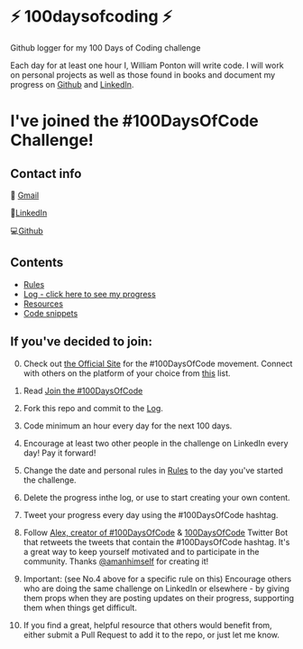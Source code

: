 # ⚡ 100daysofcoding ⚡
Github logger for my 100 Days of Coding challenge

Each day for at least one hour I, William Ponton will write code.  I will work on personal projects as well as those found in books and document my progress on [Github](https:www.github.com/gorbulus) and [LinkedIn](https://www.linkedin.com/in/williampontoncfsp/).

# I've joined the #100DaysOfCode Challenge!

## Contact info
💌 [Gmail](mailto:waponton@gmail.com?subject=[Github]%20I%20saw%20your%20code%20and%20thought%20it%20was%20cool)

:scroll:[LinkedIn](https://www.linkedin.com/in/williampontoncfsp)

:computer:[Github](https://github.com/gorbulus)

## Contents

* [Rules](rules.md)
* [Log - click here to see my progress](r1-log.md)
* [Resources](resources.md)
* [Code snippets](snippets.py)

## If you've decided to join:

0.  Check out [the Official Site](http://100daysofcode.com/) for the #100DaysOfCode movement. Connect with others on the platform of your choice from [this](www.100DaysOfCode.com/connect) list.

1.  Read [Join the #100DaysOfCode](https://medium.freecodecamp.com/join-the-100daysofcode-556ddb4579e4)

2.  Fork this repo and commit to the [Log](r1-log.md).

3.  Code minimum an hour every day for the next 100 days.

4.  Encourage at least two other people in the challenge on LinkedIn every day! Pay it forward!

5.  Change the date and personal rules in [Rules](rules.md) to the day you've started the challenge.

6.  Delete the progress inthe log, or use to start creating your own content.

7.  Tweet your progress every day using the #100DaysOfCode hashtag.

8.  Follow [Alex, creator of #100DaysOfCode](https://twitter.com/ka11away) & [100DaysOfCode](https://twitter.com/_100DaysOfCode) Twitter Bot that retweets the tweets that contain the #100DaysOfCode hashtag. It's a great way to keep yourself motivated and to participate in the community. Thanks [@amanhimself](https://twitter.com/amanhimself) for creating it!

9.  Important: (see No.4 above for a specific rule on this) Encourage others who are doing the same challenge on LinkedIn or elsewhere - by giving them props when they are posting updates on their progress, supporting them when things get difficult.

10.  If you find a great, helpful resource that others would benefit from, either submit a Pull Request to add it to the repo, or just let me know.